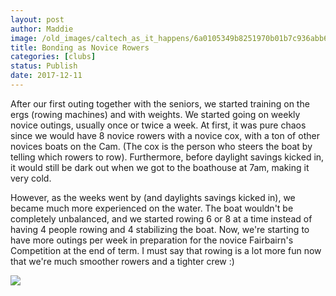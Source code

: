 ```yaml
---
layout: post
author: Maddie
image: /old_images/caltech_as_it_happens/6a0105349b8251970b01b7c936abb6970b.jpg
title: Bonding as Novice Rowers
categories: [clubs]
status: Publish
date: 2017-12-11
---
```


After our first outing together with the seniors, we started training on the ergs (rowing machines) and with weights. We started going on weekly novice outings, usually once or twice a week. At first, it was pure chaos since we would have 8 novice rowers with a novice cox, with a ton of other novices boats on the Cam. (The cox is the person who steers the boat by telling which rowers to row). Furthermore, before daylight savings kicked in, it would still be dark out when we got to the boathouse at 7am, making it very cold.

However, as the weeks went by (and daylights savings kicked in), we became much more experienced on the water. The boat wouldn't be completely unbalanced, and we started rowing 6 or 8 at a time instead of having 4 people rowing and 4 stabilizing the boat. Now, we're starting to have more outings per week in preparation for the novice Fairbairn's Competition at the end of term. I must say that rowing is a lot more fun now that we're much smoother rowers and a tighter crew :)


![](/old_images/caltech_as_it_happens/6a0105349b8251970b01b7c936abbc970b.jpg)
